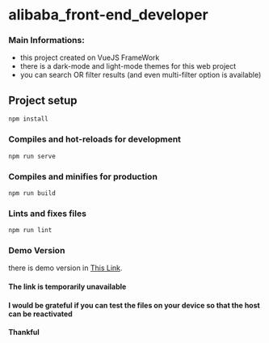 # alibaba_front-end_developer

### Main Informations:
- this project created on VueJS FrameWork
- there is a dark-mode and light-mode themes for this web project
- you can search OR filter results (and even multi-filter option is available)

## Project setup
```
npm install
```

### Compiles and hot-reloads for development
```
npm run serve
```

### Compiles and minifies for production
```
npm run build
```

### Lints and fixes files
```
npm run lint
```

### Demo Version
there is demo version in [This Link](https://chat.dragotech.org/).

#### The link is temporarily unavailable
#### I would be grateful if you can test the files on your device so that the host can be reactivated
#### Thankful
